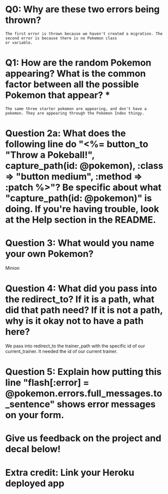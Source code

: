 # Q0: Why are these two errors being thrown?
	The first error is thrown because we haven't created a migration. The second error is because there is no Pokemon class 
	or variable.

# Q1: How are the random Pokemon appearing? What is the common factor between all the possible Pokemon that appear? *
	The same three starter pokemon are appearing, and don't have a pokemon. They are appearing through the Pokemon Index thingy.

# Question 2a: What does the following line do "<%= button_to "Throw a Pokeball!", capture_path(id: @pokemon), :class => "button medium", :method => :patch %>"? Be specific about what "capture_path(id: @pokemon)" is doing. If you're having trouble, look at the Help section in the README.

# Question 3: What would you name your own Pokemon?
Minion

# Question 4: What did you pass into the redirect_to? If it is a path, what did that path need? If it is not a path, why is it okay not to have a path here?
We pass into redirect_to the trainer_path with the specific id of our current_trainer. It needed the id of our current trainer.

# Question 5: Explain how putting this line "flash[:error] = @pokemon.errors.full_messages.to_sentence" shows error messages on your form.

# Give us feedback on the project and decal below!

# Extra credit: Link your Heroku deployed app
